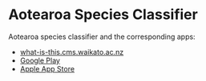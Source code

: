 # Aotearoa Species Classifier
Aotearoa species classifier and the corresponding apps:
* [what-is-this.cms.waikato.ac.nz](https://what-is-this.cms.waikato.ac.nz/)
* [Google Play](https://play.google.com/store/apps/details?id=com.waikatolink.wit_app)
* [Apple App Store](https://apps.apple.com/nz/app/aotearoa-species-classifier/id1633570014)
